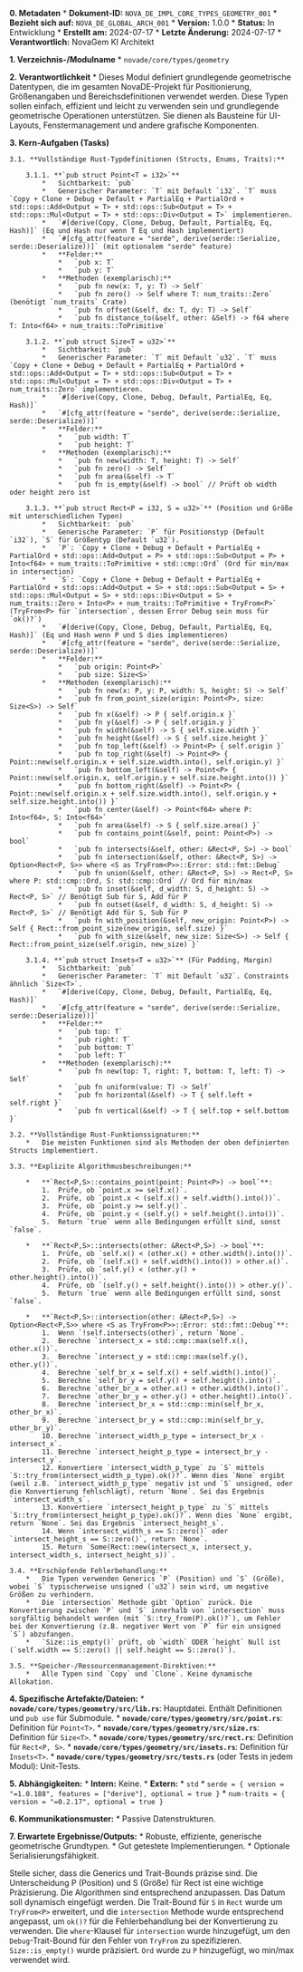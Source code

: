 **0. Metadaten**
    *   **Dokument-ID:** `NOVA_DE_IMPL_CORE_TYPES_GEOMETRY_001`
    *   **Bezieht sich auf:** `NOVA_DE_GLOBAL_ARCH_001`
    *   **Version:** 1.0.0
    *   **Status:** In Entwicklung
    *   **Erstellt am:** 2024-07-17
    *   **Letzte Änderung:** 2024-07-17
    *   **Verantwortlich:** NovaGem KI Architekt

**1. Verzeichnis-/Modulname**
    *   `novade/core/types/geometry`

**2. Verantwortlichkeit**
    *   Dieses Modul definiert grundlegende geometrische Datentypen, die im gesamten NovaDE-Projekt für Positionierung, Größenangaben und Bereichsdefinitionen verwendet werden. Diese Typen sollen einfach, effizient und leicht zu verwenden sein und grundlegende geometrische Operationen unterstützen. Sie dienen als Bausteine für UI-Layouts, Fenstermanagement und andere grafische Komponenten.

**3. Kern-Aufgaben (Tasks)**

    3.1. **Vollständige Rust-Typdefinitionen (Structs, Enums, Traits):**

        3.1.1. **`pub struct Point<T = i32>`**
            *   Sichtbarkeit: `pub`
            *   Generischer Parameter: `T` mit Default `i32`. `T` muss `Copy + Clone + Debug + Default + PartialEq + PartialOrd + std::ops::Add<Output = T> + std::ops::Sub<Output = T> + std::ops::Mul<Output = T> + std::ops::Div<Output = T>` implementieren.
            *   `#[derive(Copy, Clone, Debug, Default, PartialEq, Eq, Hash)]` (Eq und Hash nur wenn T Eq und Hash implementiert)
            *   `#[cfg_attr(feature = "serde", derive(serde::Serialize, serde::Deserialize))]` (mit optionalem "serde" feature)
            *   **Felder:**
                *   `pub x: T`
                *   `pub y: T`
            *   **Methoden (exemplarisch):**
                *   `pub fn new(x: T, y: T) -> Self`
                *   `pub fn zero() -> Self where T: num_traits::Zero` (benötigt `num_traits` Crate)
                *   `pub fn offset(&self, dx: T, dy: T) -> Self`
                *   `pub fn distance_to(&self, other: &Self) -> f64 where T: Into<f64> + num_traits::ToPrimitive`

        3.1.2. **`pub struct Size<T = u32>`**
            *   Sichtbarkeit: `pub`
            *   Generischer Parameter: `T` mit Default `u32`. `T` muss `Copy + Clone + Debug + Default + PartialEq + PartialOrd + std::ops::Add<Output = T> + std::ops::Sub<Output = T> + std::ops::Mul<Output = T> + std::ops::Div<Output = T> + num_traits::Zero` implementieren.
            *   `#[derive(Copy, Clone, Debug, Default, PartialEq, Eq, Hash)]`
            *   `#[cfg_attr(feature = "serde", derive(serde::Serialize, serde::Deserialize))]`
            *   **Felder:**
                *   `pub width: T`
                *   `pub height: T`
            *   **Methoden (exemplarisch):**
                *   `pub fn new(width: T, height: T) -> Self`
                *   `pub fn zero() -> Self`
                *   `pub fn area(&self) -> T`
                *   `pub fn is_empty(&self) -> bool` // Prüft ob width oder height zero ist

        3.1.3. **`pub struct Rect<P = i32, S = u32>`** (Position und Größe mit unterschiedlichen Typen)
            *   Sichtbarkeit: `pub`
            *   Generische Parameter: `P` für Positionstyp (Default `i32`), `S` für Größentyp (Default `u32`).
            *   `P`: `Copy + Clone + Debug + Default + PartialEq + PartialOrd + std::ops::Add<Output = P> + std::ops::Sub<Output = P> + Into<f64> + num_traits::ToPrimitive + std::cmp::Ord` (Ord für min/max in intersection)
            *   `S`: `Copy + Clone + Debug + Default + PartialEq + PartialOrd + std::ops::Add<Output = S> + std::ops::Sub<Output = S> + std::ops::Mul<Output = S> + std::ops::Div<Output = S> + num_traits::Zero + Into<P> + num_traits::ToPrimitive + TryFrom<P>` (TryFrom<P> für `intersection`, dessen Error Debug sein muss für `ok()?`)
            *   `#[derive(Copy, Clone, Debug, Default, PartialEq, Eq, Hash)]` (Eq und Hash wenn P und S dies implementieren)
            *   `#[cfg_attr(feature = "serde", derive(serde::Serialize, serde::Deserialize))]`
            *   **Felder:**
                *   `pub origin: Point<P>`
                *   `pub size: Size<S>`
            *   **Methoden (exemplarisch):**
                *   `pub fn new(x: P, y: P, width: S, height: S) -> Self`
                *   `pub fn from_point_size(origin: Point<P>, size: Size<S>) -> Self`
                *   `pub fn x(&self) -> P { self.origin.x }`
                *   `pub fn y(&self) -> P { self.origin.y }`
                *   `pub fn width(&self) -> S { self.size.width }`
                *   `pub fn height(&self) -> S { self.size.height }`
                *   `pub fn top_left(&self) -> Point<P> { self.origin }`
                *   `pub fn top_right(&self) -> Point<P> { Point::new(self.origin.x + self.size.width.into(), self.origin.y) }`
                *   `pub fn bottom_left(&self) -> Point<P> { Point::new(self.origin.x, self.origin.y + self.size.height.into()) }`
                *   `pub fn bottom_right(&self) -> Point<P> { Point::new(self.origin.x + self.size.width.into(), self.origin.y + self.size.height.into()) }`
                *   `pub fn center(&self) -> Point<f64> where P: Into<f64>, S: Into<f64>`
                *   `pub fn area(&self) -> S { self.size.area() }`
                *   `pub fn contains_point(&self, point: Point<P>) -> bool`
                *   `pub fn intersects(&self, other: &Rect<P, S>) -> bool`
                *   `pub fn intersection(&self, other: &Rect<P, S>) -> Option<Rect<P, S>> where <S as TryFrom<P>>::Error: std::fmt::Debug`
                *   `pub fn union(&self, other: &Rect<P, S>) -> Rect<P, S> where P: std::cmp::Ord, S: std::cmp::Ord` // Ord für min/max
                *   `pub fn inset(&self, d_width: S, d_height: S) -> Rect<P, S>` // Benötigt Sub für S, Add für P
                *   `pub fn outset(&self, d_width: S, d_height: S) -> Rect<P, S>` // Benötigt Add für S, Sub für P
                *   `pub fn with_position(&self, new_origin: Point<P>) -> Self { Rect::from_point_size(new_origin, self.size) }`
                *   `pub fn with_size(&self, new_size: Size<S>) -> Self { Rect::from_point_size(self.origin, new_size) }`

        3.1.4. **`pub struct Insets<T = u32>`** (Für Padding, Margin)
            *   Sichtbarkeit: `pub`
            *   Generischer Parameter: `T` mit Default `u32`. Constraints ähnlich `Size<T>`.
            *   `#[derive(Copy, Clone, Debug, Default, PartialEq, Eq, Hash)]`
            *   `#[cfg_attr(feature = "serde", derive(serde::Serialize, serde::Deserialize))]`
            *   **Felder:**
                *   `pub top: T`
                *   `pub right: T`
                *   `pub bottom: T`
                *   `pub left: T`
            *   **Methoden (exemplarisch):**
                *   `pub fn new(top: T, right: T, bottom: T, left: T) -> Self`
                *   `pub fn uniform(value: T) -> Self`
                *   `pub fn horizontal(&self) -> T { self.left + self.right }`
                *   `pub fn vertical(&self) -> T { self.top + self.bottom }`

    3.2. **Vollständige Rust-Funktionssignaturen:**
        *   Die meisten Funktionen sind als Methoden der oben definierten Structs implementiert.

    3.3. **Explizite Algorithmusbeschreibungen:**

        *   **`Rect<P,S>::contains_point(point: Point<P>) -> bool`**:
            1.  Prüfe, ob `point.x >= self.x()`.
            2.  Prüfe, ob `point.x < (self.x() + self.width().into())`.
            3.  Prüfe, ob `point.y >= self.y()`.
            4.  Prüfe, ob `point.y < (self.y() + self.height().into())`.
            5.  Return `true` wenn alle Bedingungen erfüllt sind, sonst `false`.

        *   **`Rect<P,S>::intersects(other: &Rect<P,S>) -> bool`**:
            1.  Prüfe, ob `self.x() < (other.x() + other.width().into())`.
            2.  Prüfe, ob `(self.x() + self.width().into()) > other.x()`.
            3.  Prüfe, ob `self.y() < (other.y() + other.height().into())`.
            4.  Prüfe, ob `(self.y() + self.height().into()) > other.y()`.
            5.  Return `true` wenn alle Bedingungen erfüllt sind, sonst `false`.

        *   **`Rect<P,S>::intersection(other: &Rect<P,S>) -> Option<Rect<P,S>> where <S as TryFrom<P>>::Error: std::fmt::Debug`**:
            1.  Wenn `!self.intersects(other)`, return `None`.
            2.  Berechne `intersect_x = std::cmp::max(self.x(), other.x())`.
            3.  Berechne `intersect_y = std::cmp::max(self.y(), other.y())`.
            4.  Berechne `self_br_x = self.x() + self.width().into()`.
            5.  Berechne `self_br_y = self.y() + self.height().into()`.
            6.  Berechne `other_br_x = other.x() + other.width().into()`.
            7.  Berechne `other_br_y = other.y() + other.height().into()`.
            8.  Berechne `intersect_br_x = std::cmp::min(self_br_x, other_br_x)`.
            9.  Berechne `intersect_br_y = std::cmp::min(self_br_y, other_br_y)`.
            10. Berechne `intersect_width_p_type = intersect_br_x - intersect_x`.
            11. Berechne `intersect_height_p_type = intersect_br_y - intersect_y`.
            12. Konvertiere `intersect_width_p_type` zu `S` mittels `S::try_from(intersect_width_p_type).ok()?`. Wenn dies `None` ergibt (weil z.B. `intersect_width_p_type` negativ ist und `S` unsigned, oder die Konvertierung fehlschlägt), return `None`. Sei das Ergebnis `intersect_width_s`.
            13. Konvertiere `intersect_height_p_type` zu `S` mittels `S::try_from(intersect_height_p_type).ok()?`. Wenn dies `None` ergibt, return `None`. Sei das Ergebnis `intersect_height_s`.
            14. Wenn `intersect_width_s == S::zero()` oder `intersect_height_s == S::zero()`, return `None`.
            15. Return `Some(Rect::new(intersect_x, intersect_y, intersect_width_s, intersect_height_s))`.

    3.4. **Erschöpfende Fehlerbehandlung:**
        *   Die Typen verwenden Generics `P` (Position) und `S` (Größe), wobei `S` typischerweise unsigned (`u32`) sein wird, um negative Größen zu verhindern.
        *   Die `intersection` Methode gibt `Option` zurück. Die Konvertierung zwischen `P` und `S` innerhalb von `intersection` muss sorgfältig behandelt werden (mit `S::try_from(P).ok()?`), um Fehler bei der Konvertierung (z.B. negativer Wert von `P` für ein unsigned `S`) abzufangen.
        *   `Size::is_empty()` prüft, ob `width` ODER `height` Null ist (`self.width == S::zero() || self.height == S::zero()`).

    3.5. **Speicher-/Ressourcenmanagement-Direktiven:**
        *   Alle Typen sind `Copy` und `Clone`. Keine dynamische Allokation.

**4. Spezifische Artefakte/Dateien:**
    *   **`novade/core/types/geometry/src/lib.rs`**: Hauptdatei. Enthält Definitionen und `pub use` für Submodule.
    *   **`novade/core/types/geometry/src/point.rs`**: Definition für `Point<T>`.
    *   **`novade/core/types/geometry/src/size.rs`**: Definition für `Size<T>`.
    *   **`novade/core/types/geometry/src/rect.rs`**: Definition für `Rect<P, S>`.
    *   **`novade/core/types/geometry/src/insets.rs`**: Definition für `Insets<T>`.
    *   **`novade/core/types/geometry/src/tests.rs`** (oder Tests in jedem Modul): Unit-Tests.

**5. Abhängigkeiten:**
    *   **Intern:** Keine.
    *   **Extern:**
        *   `std`
        *   `serde = { version = "=1.0.188", features = ["derive"], optional = true }`
        *   `num-traits = { version = "=0.2.17", optional = true }`

**6. Kommunikationsmuster:**
    *   Passive Datenstrukturen.

**7. Erwartete Ergebnisse/Outputs:**
    *   Robuste, effiziente, generische geometrische Grundtypen.
    *   Gut getestete Implementierungen.
    *   Optionale Serialisierungsfähigkeit.

Stelle sicher, dass die Generics und Trait-Bounds präzise sind. Die Unterscheidung P (Position) und S (Größe) für Rect ist eine wichtige Präzisierung. Die Algorithmen sind entsprechend anzupassen.
Das Datum soll dynamisch eingefügt werden.
Die Trait-Bound für `S` in `Rect` wurde um `TryFrom<P>` erweitert, und die `intersection` Methode wurde entsprechend angepasst, um `ok()?` für die Fehlerbehandlung bei der Konvertierung zu verwenden. Die `where`-Klausel für `intersection` wurde hinzugefügt, um den `Debug`-Trait-Bound für den Fehler von `TryFrom` zu spezifizieren. `Size::is_empty()` wurde präzisiert. `Ord` wurde zu `P` hinzugefügt, wo min/max verwendet wird.
